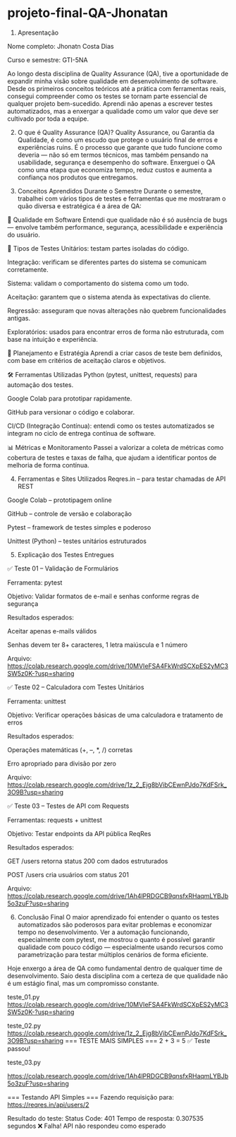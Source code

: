 # projeto-final-QA-Jhonatan

1. Apresentação
   
Nome completo: Jhonatn Costa Dias

Curso e semestre: GTI-5NA

Ao longo desta disciplina de Quality Assurance (QA), tive a oportunidade de expandir minha visão sobre qualidade em desenvolvimento de software. Desde os primeiros conceitos teóricos até a prática com ferramentas reais, consegui compreender como os testes se tornam parte essencial de qualquer projeto bem-sucedido. Aprendi não apenas a escrever testes automatizados, mas a enxergar a qualidade como um valor que deve ser cultivado por toda a equipe.

2. O que é Quality Assurance (QA)?
Quality Assurance, ou Garantia da Qualidade, é como um escudo que protege o usuário final de erros e experiências ruins. É o processo que garante que tudo funcione como deveria — não só em termos técnicos, mas também pensando na usabilidade, segurança e desempenho do software. Enxerguei o QA como uma etapa que economiza tempo, reduz custos e aumenta a confiança nos produtos que entregamos.

3. Conceitos Aprendidos Durante o Semestre
Durante o semestre, trabalhei com vários tipos de testes e ferramentas que me mostraram o quão diversa e estratégica é a área de QA:

📌 Qualidade em Software
Entendi que qualidade não é só ausência de bugs — envolve também performance, segurança, acessibilidade e experiência do usuário.

🧪 Tipos de Testes
Unitários: testam partes isoladas do código.

Integração: verificam se diferentes partes do sistema se comunicam corretamente.

Sistema: validam o comportamento do sistema como um todo.

Aceitação: garantem que o sistema atenda às expectativas do cliente.

Regressão: asseguram que novas alterações não quebrem funcionalidades antigas.

Exploratórios: usados para encontrar erros de forma não estruturada, com base na intuição e experiência.

🧠 Planejamento e Estratégia
Aprendi a criar casos de teste bem definidos, com base em critérios de aceitação claros e objetivos.

🛠️ Ferramentas Utilizadas
Python (pytest, unittest, requests) para automação dos testes.

Google Colab para prototipar rapidamente.

GitHub para versionar o código e colaborar.

CI/CD (Integração Contínua): entendi como os testes automatizados se integram no ciclo de entrega contínua de software.

📊 Métricas e Monitoramento
Passei a valorizar a coleta de métricas como cobertura de testes e taxas de falha, que ajudam a identificar pontos de melhoria de forma contínua.

4. Ferramentas e Sites Utilizados
Reqres.in – para testar chamadas de API REST

Google Colab – prototipagem online

GitHub – controle de versão e colaboração

Pytest – framework de testes simples e poderoso

Unittest (Python) – testes unitários estruturados

5. Explicação dos Testes Entregues
   
✅ Teste 01 – Validação de Formulários

Ferramenta: pytest

Objetivo: Validar formatos de e-mail e senhas conforme regras de segurança

Resultados esperados:

Aceitar apenas e-mails válidos

Senhas devem ter 8+ caracteres, 1 letra maiúscula e 1 número

Arquivo: https://colab.research.google.com/drive/10MVIeFSA4FkWrdSCXpES2yMC3SW5z0K-?usp=sharing

✅ Teste 02 – Calculadora com Testes Unitários

Ferramenta: unittest

Objetivo: Verificar operações básicas de uma calculadora e tratamento de erros

Resultados esperados:

Operações matemáticas (+, –, *, /) corretas

Erro apropriado para divisão por zero

Arquivo: https://colab.research.google.com/drive/1z_2_Ejg8bVibCEwnPJdo7KdFSrk_3O9B?usp=sharing

✅ Teste 03 – Testes de API com Requests

Ferramentas: requests + unittest

Objetivo: Testar endpoints da API pública ReqRes

Resultados esperados:

GET /users retorna status 200 com dados estruturados

POST /users cria usuários com status 201

Arquivo: https://colab.research.google.com/drive/1Ah4lPRDGCB9qnsfxRHaqmLYBJb5o3zuF?usp=sharing

6. Conclusão Final
O maior aprendizado foi entender o quanto os testes automatizados são poderosos para evitar problemas e economizar tempo no desenvolvimento. Ver a automação funcionando, especialmente com pytest, me mostrou o quanto é possível garantir qualidade com pouco código — especialmente usando recursos como parametrização para testar múltiplos cenários de forma eficiente.

Hoje enxergo a área de QA como fundamental dentro de qualquer time de desenvolvimento. Saio desta disciplina com a certeza de que qualidade não é um estágio final, mas um compromisso constante.


teste_01.py
https://colab.research.google.com/drive/10MVIeFSA4FkWrdSCXpES2yMC3SW5z0K-?usp=sharing



teste_02.py
https://colab.research.google.com/drive/1z_2_Ejg8bVibCEwnPJdo7KdFSrk_3O9B?usp=sharing
=== TESTE MAIS SIMPLES ===
2 + 3 = 5
✅ Teste passou!



teste_03.py

https://colab.research.google.com/drive/1Ah4lPRDGCB9qnsfxRHaqmLYBJb5o3zuF?usp=sharing


=== Testando API Simples ===
Fazendo requisição para: https://reqres.in/api/users/2

Resultado do teste:
Status Code: 401
Tempo de resposta: 0.307535 segundos
❌ Falha! API não respondeu como esperado
